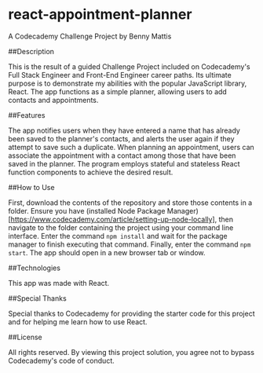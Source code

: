 # react-appointment-planner

A Codecademy Challenge Project by Benny Mattis

##Description

This is the result of a guided Challenge Project included on Codecademy's Full Stack Engineer and Front-End Engineer career paths. Its ultimate purpose is to demonstrate my abilities with the popular JavaScript library, React. The app functions as a simple planner, allowing users to add contacts and appointments.

##Features

The app notifies users when they have entered a name that has already been saved to the planner's contacts, and alerts the user again if they attempt to save such a duplicate. When planning an appointment, users can associate the appointment with a contact among those that have been saved in the planner. The program employs stateful and stateless React function components to achieve the desired result.

##How to Use

First, download the contents of the repository and store those contents in a folder. Ensure you have (installed Node Package Manager)[https://www.codecademy.com/article/setting-up-node-locally], then navigate to the folder containing the project using your command line interface. Enter the command `npm install` and wait for the package manager to finish executing that command. Finally, enter the command `npm start`. The app should open in a new browser tab or window. 

##Technologies

This app was made with React.

##Special Thanks

Special thanks to Codecademy for providing the starter code for this project and for helping me learn how to use React.

##License

All rights reserved. By viewing this project solution, you agree not to bypass Codecademy's code of conduct.
